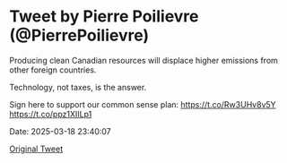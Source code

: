# Tweet by Pierre Poilievre (@PierrePoilievre)

Producing clean Canadian resources will displace higher emissions from other foreign countries. 

Technology, not taxes, is the answer. 

Sign here to support our common sense plan: https://t.co/Rw3UHv8v5Y https://t.co/ppz1XIILp1

Date: 2025-03-18 23:40:07

[Original Tweet](https://x.com/PierrePoilievre/status/1902143006624333848)
